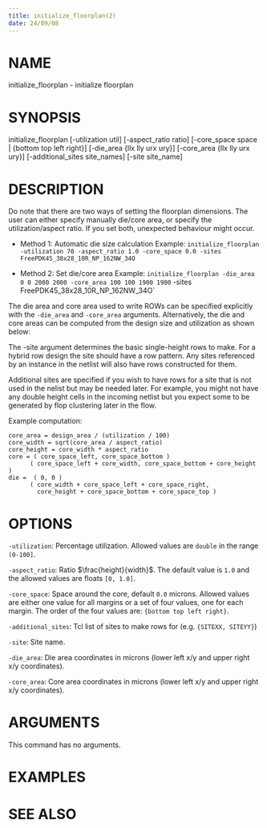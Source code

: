 ```yaml
---
title: initialize_floorplan(2)
date: 24/09/08
---
```


# NAME

initialize_floorplan - initialize floorplan

# SYNOPSIS

initialize_floorplan
  [-utilization util]
  [-aspect_ratio ratio]
  [-core_space space | {bottom top left right}]
  [-die_area {llx lly urx ury}]
  [-core_area {llx lly urx ury}]
  [-additional_sites site_names]
  [-site site_name]


# DESCRIPTION

Do note that there are two ways of setting the floorplan dimensions.
The user can either specify manually die/core area, or
specify the utilization/aspect ratio. If you set both, 
unexpected behaviour might occur.

- Method 1: Automatic die size calculation
Example: `initialize_floorplan -utilization 70 -aspect_ratio 1.0 -core_space 0.0 -sites FreePDK45_38x28_10R_NP_162NW_34O`

- Method 2: Set die/core area
Example: `initialize_floorplan -die_area 0 0 2000 2000 -core_area 100 100 1900 1900` -sites FreePDK45_38x28_10R_NP_162NW_34O`

The die area and core area used to write ROWs can be specified explicitly
with the `-die_area` and `-core_area` arguments. Alternatively, the die and
core areas can be computed from the design size and utilization as shown below:

The -site argument determines the basic single-height rows to make.
For a hybrid row design the site should have a row pattern.  Any sites
referenced by an instance in the netlist will also have rows
constructed for them.

Additional sites are specified if you wish to have rows for a site
that is not used in the nelist but may be needed later.  For example,
you might not have any double height cells in the incoming netlist but
you expect some to be generated by flop clustering later in the flow.

Example computation:

```
core_area = design_area / (utilization / 100)
core_width = sqrt(core_area / aspect_ratio)
core_height = core_width * aspect_ratio
core = ( core_space_left, core_space_bottom )
      ( core_space_left + core_width, core_space_bottom + core_height )
die =  ( 0, 0 )
      ( core_width + core_space_left + core_space_right,
        core_height + core_space_bottom + core_space_top )
```

# OPTIONS

`-utilization`:  Percentage utilization. Allowed values are `double` in the range `(0-100]`.

`-aspect_ratio`:  Ratio $\frac{height}{width}$. The default value is `1.0` and the allowed values are floats `[0, 1.0]`.

`-core_space`:  Space around the core, default `0.0` microns. Allowed values are either one value for all margins or a set of four values, one for each margin. The order of the four values are: `{bottom top left right}`.

`-additional_sites`:  Tcl list of sites to make rows for (e.g. `{SITEXX, SITEYY}`)

`-site`:  Site name.

`-die_area`:  Die area coordinates in microns (lower left x/y and upper right x/y coordinates).

`-core_area`:  Core area coordinates in microns (lower left x/y and upper right x/y coordinates).

# ARGUMENTS

This command has no arguments.

# EXAMPLES

# SEE ALSO
